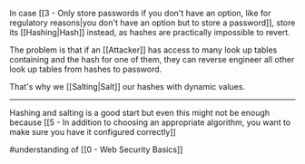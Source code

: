 In case [[3 - Only store passwords if you don't have an option, like for regulatory reasons|you don't have an option but to store a password]], store its [[Hashing|Hash]] instead, as hashes are practically impossible to revert.

The problem is that if an [[Attacker]] has access to many look up tables containing and the hash for one of them, they can reverse engineer all other look up tables from hashes to password.

That's why we [[Salting|Salt]] our hashes with dynamic values.

---

Hashing and salting is a good start but even this might not be enough because [[5 - In addition to choosing an appropriate algorithm, you want to make sure you have it configured correctly]]

#understanding of [[0 - Web Security Basics]]